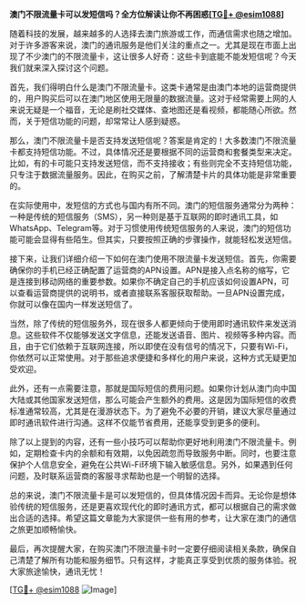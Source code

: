 **澳门不限流量卡可以发短信吗？全方位解读让你不再困惑[[TG💪+ @esim1088](https://t.me/s/esim1088)]**

随着科技的发展，越来越多的人选择去澳门旅游或工作，而通信需求也随之增加。对于许多游客来说，澳门的通讯服务是他们关注的重点之一。尤其是现在市面上出现了不少澳门的不限流量卡，这让很多人好奇：这些卡到底能不能发短信呢？今天我们就来深入探讨这个问题。

首先，我们得明白什么是澳门不限流量卡。这类卡通常是由澳门本地的运营商提供的，用户购买后可以在澳门地区使用无限量的数据流量。这对于经常需要上网的人来说无疑是一个福音，无论是刷社交媒体、查地图还是看视频，都能随心所欲。然而，关于短信功能的问题，却常常让人感到疑惑。

那么，澳门不限流量卡是否支持发送短信呢？答案是肯定的！大多数澳门不限流量卡都支持短信功能。不过，具体情况还是要根据不同的运营商和套餐类型来决定。比如，有的卡可能只支持发送短信，而不支持接收；有些则完全不支持短信功能，只专注于数据流量服务。因此，在购买之前，了解清楚卡片的具体功能是非常重要的。

在实际使用中，发短信的方式也与国内有所不同。澳门的短信服务通常分为两种：一种是传统的短信服务（SMS），另一种则是基于互联网的即时通讯工具，如WhatsApp、Telegram等。对于习惯使用传统短信服务的人来说，澳门的短信功能可能会显得有些陌生。但其实，只要按照正确的步骤操作，就能轻松发送短信。

接下来，让我们详细介绍一下如何在澳门使用不限流量卡发送短信。首先，你需要确保你的手机已经正确配置了运营商的APN设置。APN是接入点名称的缩写，它是连接到移动网络的重要参数。如果你不确定自己的手机应该如何设置APN，可以查看运营商提供的说明书，或者直接联系客服获取帮助。一旦APN设置完成，你就可以像在国内一样发送短信了。

当然，除了传统的短信服务外，现在很多人都更倾向于使用即时通讯软件来发送消息。这些软件不仅能够发送文字信息，还能发送语音、图片、视频等多种内容。而且，由于它们依赖于互联网连接，所以即使在没有信号的情况下，只要有Wi-Fi，你依然可以正常使用。对于那些追求便捷和多样化的用户来说，这种方式无疑更加受欢迎。

此外，还有一点需要注意，那就是国际短信的费用问题。如果你计划从澳门向中国大陆或其他国家发送短信，那么可能会产生额外的费用。这是因为国际短信的收费标准通常较高，尤其是在漫游状态下。为了避免不必要的开销，建议大家尽量通过即时通讯软件进行沟通。这样不仅能节省费用，还能享受到更多的便利。

除了以上提到的内容，还有一些小技巧可以帮助你更好地利用澳门不限流量卡。例如，定期检查卡内的余额和有效期，以免因疏忽而导致服务中断。同时，也要注意保护个人信息安全，避免在公共Wi-Fi环境下输入敏感信息。另外，如果遇到任何问题，及时联系运营商的客服寻求帮助也是一个明智的选择。

总的来说，澳门不限流量卡是可以发短信的，但具体情况因卡而异。无论你是想体验传统的短信服务，还是更喜欢现代化的即时通讯方式，都可以根据自己的需求做出合适的选择。希望这篇文章能为大家提供一些有用的参考，让大家在澳门的通信之旅更加顺畅愉快。

最后，再次提醒大家，在购买澳门不限流量卡时一定要仔细阅读相关条款，确保自己清楚了解所有功能和服务细节。只有这样，才能真正享受到优质的服务体验。祝大家旅途愉快，通讯无忧！

[[TG💪+ @esim1088](https://t.me/s/esim1088) ![Image](https://i.postimg.cc/4NQfJmqS/Snipaste-2025-05-13-00-14-12.png)]